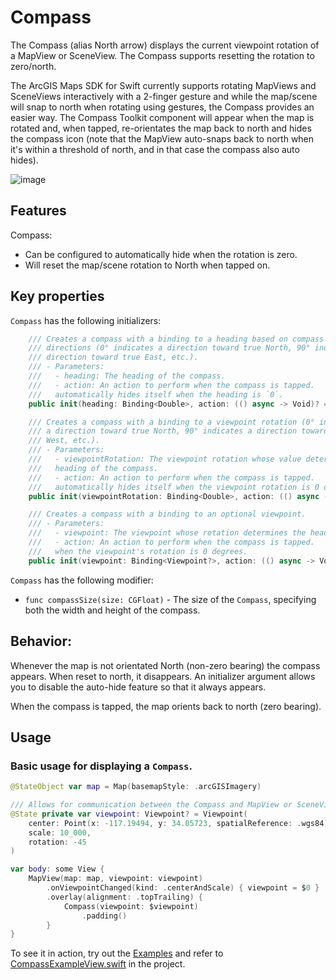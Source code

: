 # Compass

The Compass (alias North arrow) displays the current viewpoint rotation of a MapView or SceneView. The Compass supports resetting the rotation to zero/north.

The ArcGIS Maps SDK for Swift currently supports rotating MapViews and SceneViews interactively with a 2-finger gesture and while the map/scene will snap to north when rotating using gestures, the Compass provides an easier way. The Compass Toolkit component will appear when the map is rotated and, when tapped, re-orientates the map back to north and hides the compass icon (note that the MapView auto-snaps back to north when it's within a threshold of north, and in that case the compass also auto hides).

![image](https://user-images.githubusercontent.com/3998072/202810369-a0b82778-77d4-404e-bebf-1a84841fbb1b.png)

## Features

Compass:

- Can be configured to automatically hide when the rotation is zero.
- Will reset the map/scene rotation to North when tapped on.

## Key properties

`Compass` has the following initializers:

```swift
    /// Creates a compass with a binding to a heading based on compass
    /// directions (0° indicates a direction toward true North, 90° indicates a
    /// direction toward true East, etc.).
    /// - Parameters:
    ///   - heading: The heading of the compass.
    ///   - action: An action to perform when the compass is tapped.
    ///   automatically hides itself when the heading is `0`.
    public init(heading: Binding<Double>, action: (() async -> Void)? = nil, autoHide: Bool = true)
```

```swift
    /// Creates a compass with a binding to a viewpoint rotation (0° indicates
    /// a direction toward true North, 90° indicates a direction toward true
    /// West, etc.).
    /// - Parameters:
    ///   - viewpointRotation: The viewpoint rotation whose value determines the
    ///   heading of the compass.
    ///   - action: An action to perform when the compass is tapped.
    ///   automatically hides itself when the viewpoint rotation is 0 degrees.
    public init(viewpointRotation: Binding<Double>, action: (() async -> Void)? = nil, autoHide: Bool = true)
```

```swift
    /// Creates a compass with a binding to an optional viewpoint.
    /// - Parameters:
    ///   - viewpoint: The viewpoint whose rotation determines the heading of the compass.
    ///   - action: An action to perform when the compass is tapped.
    ///   when the viewpoint's rotation is 0 degrees.
    public init(viewpoint: Binding<Viewpoint?>, action: (() async -> Void)? = nil, autoHide: Bool = true)
```

`Compass` has the following modifier:

- `func compassSize(size: CGFloat)` - The size of the `Compass`, specifying both the width and height of the compass.

## Behavior:

Whenever the map is not orientated North (non-zero bearing) the compass appears. When reset to north, it disappears. An initializer argument allows you to disable the auto-hide feature so that it always appears.

When the compass is tapped, the map orients back to north (zero bearing).

## Usage

### Basic usage for displaying a `Compass`.

```swift
@StateObject var map = Map(basemapStyle: .arcGISImagery)

/// Allows for communication between the Compass and MapView or SceneView.
@State private var viewpoint: Viewpoint? = Viewpoint(
    center: Point(x: -117.19494, y: 34.05723, spatialReference: .wgs84),
    scale: 10_000,
    rotation: -45
)

var body: some View {
    MapView(map: map, viewpoint: viewpoint)
        .onViewpointChanged(kind: .centerAndScale) { viewpoint = $0 }
        .overlay(alignment: .topTrailing) {
            Compass(viewpoint: $viewpoint)
                .padding()
        }
}
```

To see it in action, try out the [Examples](../../Examples/Examples) and refer to [CompassExampleView.swift](../../Examples/Examples/CompassExampleView.swift) in the project.
